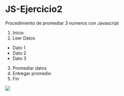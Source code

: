 # JS-Ejercicio2

Procedimiento de promediar 3 numeros con Javascript
1. Inicio
2. Leer Datos
* Dato 1
* Dato 2
* Dato 3
3. Promediar datos
4. Entregar promedio
5. Fin

![]("http://i65.tinypic.com/312yfli.jpg"diagrama"")